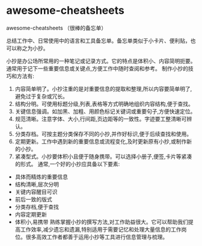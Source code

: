 # awesome-cheatsheets
awesome-cheatsheets （很棒的备忘单）

总结工作中、日常使用中的语言和工具备忘单。备忘单类似于小卡片、便利贴，也可以称之为小抄。

小抄是办公场所常用的一种笔记或记录方式。它的特点是体积小、内容简明扼要。通常用于记下一些重要信息或关键点,方便工作中随时查阅和参考。
制作小抄的技巧和方法有:
1. 内容简单明了。小抄注重的是对重要信息的提取和整理,所以内容要简单明了,避免过于复杂或冗长。
2. 结构分明。可使用标题分级,列表,表格等方式明确地组织内容结构,便于查找。
3. 关键信息强调。如加黑、加粗、用颜色标记关键词或重要句子,方便快速定位。
4. 规范清晰。注意字体、大小,行间距,页边距等的一致性。字迹要工整清晰可辨认。
5. 分类存档。可按主题分类保存不同的小抄,并作好标识,便于后续查找和使用。
6. 定期更新。工作中遇到新的重要信息或流程变化,及时更新原有小抄,或制作新的小抄。
7. 紧凑型式。小抄要体积小且便于随身携带。可以选择小册子,便签,卡片等紧凑的形式。
通常,一个好的小抄应具备以下要素:
- 具体而精炼的重要信息
- 结构清晰,层次分明
- 关键内容醒目可识
- 前后一致的版式
- 分类存档,便于查找
- 内容定期更新
- 体积小,易携带
熟练掌握小抄的撰写方法,对工作助益很大。它可以帮助我们提高工作效率,减少遗忘和遗漏,特别适用于需要记忆和处理大量信息的工作岗位。很多高效工作者都善于运用小抄等工具进行信息管理与梳理。
